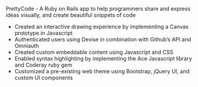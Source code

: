 PrettyCode - A Ruby on Rails app to help programmers share and express ideas visually, and create beautiful snippets of code

+ Created an interactive drawing experience by implementing a Canvas prototype in Javascript
+ Authenticated users using Devise in combination with Github’s API and Omniauth
+ Created custom embeddable content using Javascript and CSS
+ Enabled syntax highlighting by implementing the Ace Javascript library and Coderay ruby gem
+ Customized a pre-existing web theme using Bootstrap, jQuery UI, and custom UI components